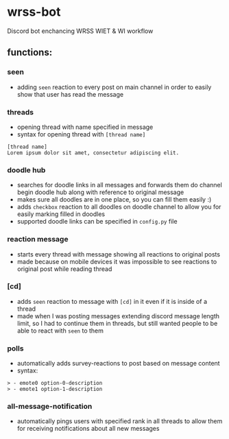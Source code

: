 # wrss-bot
Discord bot enchancing WRSS WIET &amp; WI workflow


## functions:

### seen
- adding `seen` reaction to every post on main channel in order to easily show that user has read the message

### threads
- opening thread with name specified in message
- syntax for opening thread with `[thread name]`
```
[thread name]
Lorem ipsum dolor sit amet, consectetur adipiscing elit.
```

### doodle hub
- searches for doodle links in all messages and forwards them do channel begin doodle hub along with reference to original message
- makes sure all doodles are in one place, so you can fill them easily :)
- adds `checkbox` reaction to all doodles on doodle channel to allow you for easily marking filled in doodles
- supported doodle links can be specified in `config.py` file

### reaction message
- starts every thread with message showing all reactions to original posts
- made because on mobile devices it was impossible to see reactions to original post while reading thread

### [cd]
- adds `seen` reaction to message with `[cd]` in it even if it is inside of a thread
- made when I was posting messages extending discord message length limit, so I had to continue them in threads, but still wanted people to be able to react with `seen` to them

### polls
- automatically adds survey-reactions to post based on message content
- syntax:
```
> - emote0 option-0-description
> - emote1 option-1-description
```

### all-message-notification
- automatically pings users with specified rank in all threads to allow them for receiving notifications about all new messages
